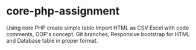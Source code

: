 # core-php-assignment
Using core PHP create simple table Import HTML as CSV Excel with code comments, OOP's concept. Git branches, Responsive bootstrap for HTML and Database table in proper format.

